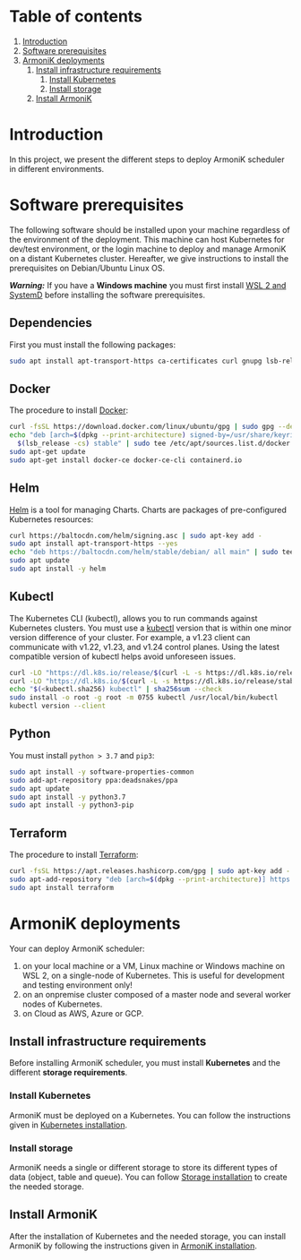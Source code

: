 # Table of contents

1. [Introduction](#introduction)
2. [Software prerequisites](#software-prerequisites)
3. [ArmoniK deployments](#armonik-deployments)
    1. [Install infrastructure requirements](#install-infrastructure-requirements)
        1. [Install Kubernetes](#install-kubernetes)
        2. [Install storage](#install-storage)
    2. [Install ArmoniK](#install-armonik)

# Introduction

In this project, we present the different steps to deploy ArmoniK scheduler in different environments.

# Software prerequisites

The following software should be installed upon your machine regardless of the environment of the deployment. This
machine can host Kubernetes for dev/test environment, or the login machine to deploy and manage ArmoniK on a distant
Kubernetes cluster. Hereafter, we give instructions to install the prerequisites on Debian/Ubuntu Linux OS.

***Warning:*** If you have a **Windows machine** you must first
install [WSL 2 and SystemD](kubernetes/onpremise/localhost/wsl2.md) before installing the software prerequisites.

## Dependencies

First you must install the following packages:

```bash
sudo apt install apt-transport-https ca-certificates curl gnupg lsb-release jq
```

## Docker

The procedure to install [Docker](https://docs.docker.com/engine/install/ubuntu/):

```bash
curl -fsSL https://download.docker.com/linux/ubuntu/gpg | sudo gpg --dearmor -o /usr/share/keyrings/docker-archive-keyring.gpg
echo "deb [arch=$(dpkg --print-architecture) signed-by=/usr/share/keyrings/docker-archive-keyring.gpg] https://download.docker.com/linux/ubuntu \
  $(lsb_release -cs) stable" | sudo tee /etc/apt/sources.list.d/docker.list > /dev/null
sudo apt-get update
sudo apt-get install docker-ce docker-ce-cli containerd.io
```

## Helm

[Helm](https://helm.sh/) is a tool for managing Charts. Charts are packages of pre-configured Kubernetes resources:

```bash
curl https://baltocdn.com/helm/signing.asc | sudo apt-key add -
sudo apt install apt-transport-https --yes
echo "deb https://baltocdn.com/helm/stable/debian/ all main" | sudo tee /etc/apt/sources.list.d/helm-stable-debian.list
sudo apt update
sudo apt install -y helm
```

## Kubectl

The Kubernetes CLI (kubectl), allows you to run commands against Kubernetes clusters. You must use
a [kubectl](https://kubernetes.io/docs/tasks/tools/install-kubectl-linux/) version that is within one minor version
difference of your cluster. For example, a v1.23 client can communicate with v1.22, v1.23, and v1.24 control planes.
Using the latest compatible version of kubectl helps avoid unforeseen issues.

```bash
curl -LO "https://dl.k8s.io/release/$(curl -L -s https://dl.k8s.io/release/stable.txt)/bin/linux/amd64/kubectl"
curl -LO "https://dl.k8s.io/$(curl -L -s https://dl.k8s.io/release/stable.txt)/bin/linux/amd64/kubectl.sha256"
echo "$(<kubectl.sha256) kubectl" | sha256sum --check
sudo install -o root -g root -m 0755 kubectl /usr/local/bin/kubectl
kubectl version --client
```

## Python

You must install `python > 3.7` and `pip3`:

```bash
sudo apt install -y software-properties-common
sudo add-apt-repository ppa:deadsnakes/ppa
sudo apt update
sudo apt install -y python3.7
sudo apt install -y python3-pip
```

## Terraform

The procedure to install [Terraform](https://www.terraform.io/docs/cli/install/apt.html):

```bash
curl -fsSL https://apt.releases.hashicorp.com/gpg | sudo apt-key add -
sudo apt-add-repository "deb [arch=$(dpkg --print-architecture)] https://apt.releases.hashicorp.com $(lsb_release -cs) main"
sudo apt install terraform
```

# ArmoniK deployments

Your can deploy ArmoniK scheduler:

1. on your local machine or a VM, Linux machine or Windows machine on WSL 2, on a single-node of Kubernetes. This is
   useful for development and testing environment only!
2. on an onpremise cluster composed of a master node and several worker nodes of Kubernetes.
3. on Cloud as AWS, Azure or GCP.

## Install infrastructure requirements

Before installing ArmoniK scheduler, you must install **Kubernetes** and the different **storage requirements**.

### Install Kubernetes

ArmoniK must be deployed on a Kubernetes. You can follow the instructions given
in [Kubernetes installation](kubernetes/README.md).

### Install storage

ArmoniK needs a single or different storage to store its different types of data (object, table and queue). You can
follow [Storage installation](storage/README.md) to create the needed storage.

## Install ArmoniK

After the installation of Kubernetes and the needed storage, you can install ArmoniK by following the instructions given
in [ArmoniK installation](armonik/README.md).





